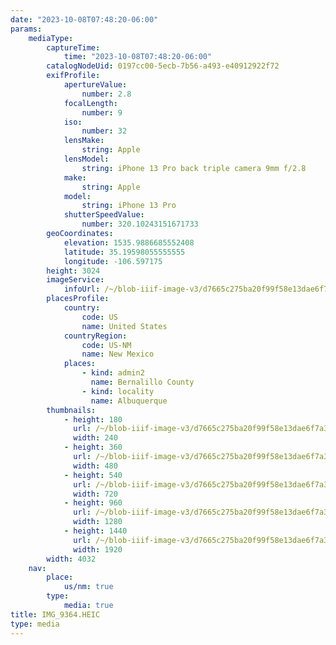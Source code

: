 ```yaml
---
date: "2023-10-08T07:48:20-06:00"
params:
    mediaType:
        captureTime:
            time: "2023-10-08T07:48:20-06:00"
        catalogNodeUid: 0197cc00-5ecb-7b56-a493-e40912922f72
        exifProfile:
            apertureValue:
                number: 2.8
            focalLength:
                number: 9
            iso:
                number: 32
            lensMake:
                string: Apple
            lensModel:
                string: iPhone 13 Pro back triple camera 9mm f/2.8
            make:
                string: Apple
            model:
                string: iPhone 13 Pro
            shutterSpeedValue:
                number: 320.10243151671733
        geoCoordinates:
            elevation: 1535.9886685552408
            latitude: 35.19598055555555
            longitude: -106.597175
        height: 3024
        imageService:
            infoUrl: /~/blob-iiif-image-v3/d7665c275ba20f99f58e13dae6f7a3e6a1bdb4ff533783f12c522a54d326ac59/info.json
        placesProfile:
            country:
                code: US
                name: United States
            countryRegion:
                code: US-NM
                name: New Mexico
            places:
                - kind: admin2
                  name: Bernalillo County
                - kind: locality
                  name: Albuquerque
        thumbnails:
            - height: 180
              url: /~/blob-iiif-image-v3/d7665c275ba20f99f58e13dae6f7a3e6a1bdb4ff533783f12c522a54d326ac59/full/240%2C180/0/default.jpg
              width: 240
            - height: 360
              url: /~/blob-iiif-image-v3/d7665c275ba20f99f58e13dae6f7a3e6a1bdb4ff533783f12c522a54d326ac59/full/480%2C360/0/default.jpg
              width: 480
            - height: 540
              url: /~/blob-iiif-image-v3/d7665c275ba20f99f58e13dae6f7a3e6a1bdb4ff533783f12c522a54d326ac59/full/720%2C540/0/default.jpg
              width: 720
            - height: 960
              url: /~/blob-iiif-image-v3/d7665c275ba20f99f58e13dae6f7a3e6a1bdb4ff533783f12c522a54d326ac59/full/1280%2C960/0/default.jpg
              width: 1280
            - height: 1440
              url: /~/blob-iiif-image-v3/d7665c275ba20f99f58e13dae6f7a3e6a1bdb4ff533783f12c522a54d326ac59/full/1920%2C1440/0/default.jpg
              width: 1920
        width: 4032
    nav:
        place:
            us/nm: true
        type:
            media: true
title: IMG_9364.HEIC
type: media
---
```

